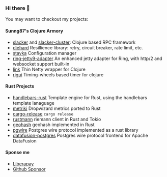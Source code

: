 ### Hi there 👋

You may want to checkout my projects:

#### Sunng87's Clojure Armory

* [slacker](https://github.com/sunng87/slacker) and [slacker-cluster](https://github.com/sunng87/slacker-cluster): Clojure based RPC framework
* [diehard](https://github.com/sunng87/diehard) Resillience library: retry, circuit breaker, rate limit, etc.
* [stavka](https://github.com/sunng87/stavka) Configuration manager
* [ring-jetty9-adapter](https://github.com/sunng87/ring-jetty9-adapter) An enhanced jetty adapter for Ring, with http/2 and websocket support built-in
* [link](https://github.com/clojure-link/link) Thin Netty wrapper for Clojure
* [rigui](https://github.com/sunng87/rigui) Timing-wheels based timer for clojure

#### Rust Projects

* [handlebars-rust](https://github.com/sunng87/handlebars-rust) Template engine for Rust, using the handlebars template lanaguage
* [metriki](https://github.com/sunng87/metriki) Dropwizard metrics ported to Rust
* [cargo-release](https://github.com/crate-ci/cargo-release) `cargo release`
* [rustmann](https://github.com/sunng87/rustmann) riemann client in Rust and Tokio
* [geohash](https://github.com/georust/geohash) geohash implemented in Rust
* [pgwire](https://github.com/sunng87/pgwire) Postgres wire protocol implemented as a rust library
* [datafusion-postgres](https://github.com/sunng87/datafusion-postgres) Postgres wire protocol frontend for Apache DataFusion

#### Sponse me

- [Liberapay](https://en.liberapay.com/Sunng/)
- [Github Sponsor](https://github.com/sunng87)

